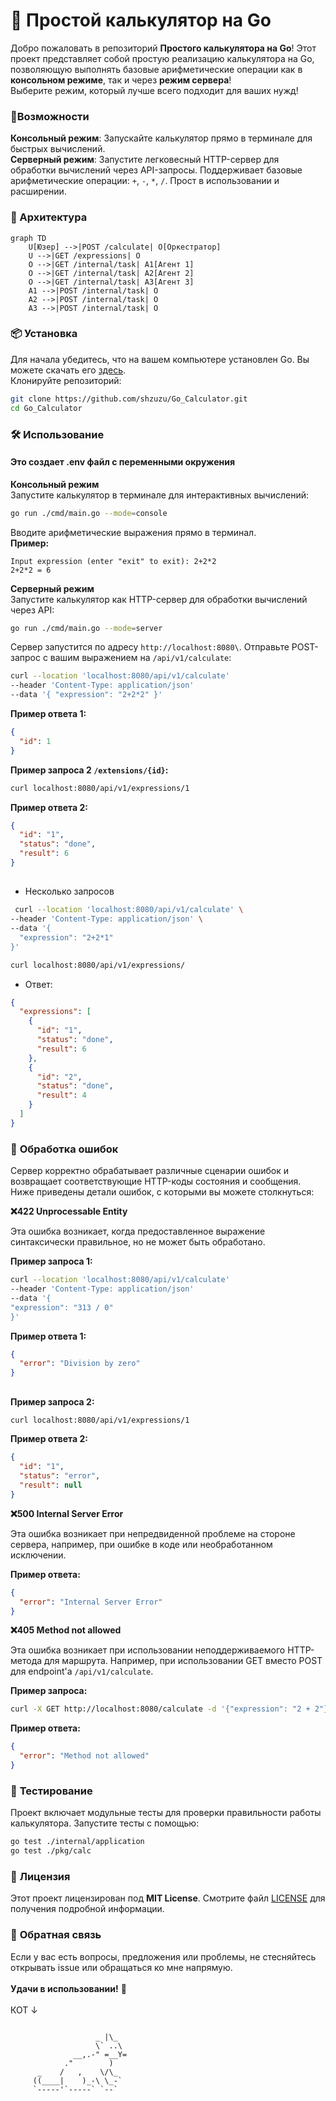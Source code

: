 # 🧮 **Простой калькулятор на Go**

Добро пожаловать в репозиторий **Простого калькулятора на Go**! Этот проект представляет собой простую реализацию калькулятора на Go, позволяющую выполнять базовые арифметические операции как в **консольном режиме**, так и через **режим сервера**!\
Выберите режим, который лучше всего подходит для ваших нужд!

### 🚀Возможности

**Консольный режим**: Запускайте калькулятор прямо в терминале для быстрых вычислений.\
**Серверный режим**: Запустите легковесный HTTP-сервер для обработки вычислений через API-запросы. Поддерживает базовые арифметические операции: `+`, `-`, `*`, `/`. Прост в использовании и расширении.

### 🧱 Архитектура

```mermaid
graph TD
    U[Юзер] -->|POST /calculate| O[Оркестратор]
    U -->|GET /expressions| O
    O -->|GET /internal/task| A1[Агент 1]
    O -->|GET /internal/task| A2[Агент 2]
    O -->|GET /internal/task| A3[Агент 3]
    A1 -->|POST /internal/task| O
    A2 -->|POST /internal/task| O
    A3 -->|POST /internal/task| O
```

### 📦 **Установка**

Для начала убедитесь, что на вашем компьютере установлен Go. Вы можете скачать его [здесь](https://golang.org/dl/).\
Клонируйте репозиторий:

```bash
git clone https://github.com/shzuzu/Go_Calculator.git
cd Go_Calculator
```

### 🛠️ **Использование**

#### Это создает .env файл c переменными окружения

**Консольный режим**\
Запустите калькулятор в терминале для интерактивных вычислений:

```bash
go run ./cmd/main.go --mode=console
```

Вводите арифметические выражения прямо в терминал.\
**Пример:**

```
Input expression (enter "exit" to exit): 2+2*2
2+2*2 = 6
```

**Серверный режим**\
Запустите калькулятор как HTTP-сервер для обработки вычислений через API:

```bash
go run ./cmd/main.go --mode=server
```

Сервер запустится по адресу `http://localhost:8080\`. Отправьте POST-запрос с вашим выражением на `/api/v1/calculate`:

```bash
curl --location 'localhost:8080/api/v1/calculate'
--header 'Content-Type: application/json'
--data '{ "expression": "2+2*2" }'
```

**Пример ответа 1:**

```json
{
  "id": 1
}
```

**Пример запроса 2 `/extensions/{id}`:**

```bash
curl localhost:8080/api/v1/expressions/1
```

**Пример ответа 2:**

```json
{
  "id": "1",
  "status": "done",
  "result": 6
}
```

##

- Несколько запросов

```bash
 curl --location 'localhost:8080/api/v1/calculate' \
--header 'Content-Type: application/json' \
--data '{
  "expression": "2+2*1"
}'
```

```bash
curl localhost:8080/api/v1/expressions/
```

- Ответ:

```json
{
  "expressions": [
    {
      "id": "1",
      "status": "done",
      "result": 6
    },
    {
      "id": "2",
      "status": "done",
      "result": 4
    }
  ]
}
```

### 🚨 **Обработка ошибок**

Сервер корректно обрабатывает различные сценарии ошибок и возвращает соответствующие HTTP-коды состояния и сообщения. Ниже приведены детали ошибок, с которыми вы можете столкнуться:

**❌422 Unprocessable Entity**

Эта ошибка возникает, когда предоставленное выражение синтаксически правильное, но не может быть обработано.

**Пример запроса 1:**

```bash
curl --location 'localhost:8080/api/v1/calculate'
--header 'Content-Type: application/json'
--data '{
"expression": "313 / 0"
}'
```

**Пример ответа 1:**

```json
{
  "error": "Division by zero"
}
```

##

**Пример запроса 2:**

```bash
curl localhost:8080/api/v1/expressions/1
```

**Пример ответа 2:**

```json
{
  "id": "1",
  "status": "error",
  "result": null
}
```

**❌500 Internal Server Error**

Эта ошибка возникает при непредвиденной проблеме на стороне сервера, например, при ошибке в коде или необработанном исключении.

**Пример ответа:**

```json
{
  "error": "Internal Server Error"
}
```

**❌405 Method not allowed**

Эта ошибка возникает при использовании неподдерживаемого HTTP-метода для маршрута. Например, при использовании GET вместо POST для endpoint'a `/api/v1/calculate`.

**Пример запроса:**

```bash
curl -X GET http://localhost:8080/calculate -d '{"expression": "2 + 2"}'
```

**Пример ответа:**

```json
{
  "error": "Method not allowed"
}
```

### 🧪 **Тестирование**

Проект включает модульные тесты для проверки правильности работы калькулятора. Запустите тесты с помощью:

```bash
go test ./internal/application
go test ./pkg/calc
```

### 📜 **Лицензия**

Этот проект лицензирован под **MIT License**. Смотрите файл [LICENSE](./LICENSE) для получения подробной информации.

### 💬 **Обратная связь**

Если у вас есть вопросы, предложения или проблемы, не стесняйтесь открывать issue или обращаться ко мне напрямую.
\
\
**Удачи в использовании!** 🎉
\
\
КОТ ↓

```

                   _ |\_
                   \` ..\
              __,.-" =__Y=
            ."        )
      _    /   ,    \/\_
     ((____|    )_-\ \_-`
     `-----'`-----` `--`

```
